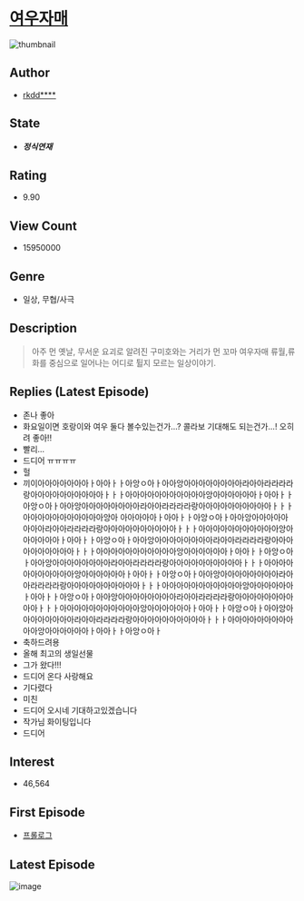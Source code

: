 # [여우자매](https://comic.naver.com/bestChallenge/list?titleId=726786)
![thumbnail](https://image-comic.pstatic.net/user_contents_data/challenge_comic/2020/11/16/324728/thumbnail_202x1640bd6de6e_3327_458d_988b_19eecb425525_00000919.JPEG)

## Author
- [rkdd****](https://comic.naver.com/artistTitle?id=324728)

## State
- ***정식연재***

## Rating
- 9.90

## View Count
- 15950000

## Genre
- 일상, 무협/사극

## Description
> 아주 먼 옛날, 무서운 요괴로 알려진 구미호와는 거리가 먼 꼬마 여우자매 류월,류화를 중심으로 일어나는 어디로 튈지 모르는 일상이야기.

## Replies (Latest Episode)
- 존나 좋아
- 화요일이면 호랑이와 여우 둘다 볼수있는건가...? 콜라보 기대해도 되는건가...! 오히려 좋아!!
- 빨리...
- 드디어 ㅠㅠㅠㅠ
- 헐
- 끼이아아아아아아아ㅏ아아ㅏㅏ아앙ㅇ아ㅏ아아앙아아아아아아아아라아아라라라라랑아아아아아아아아아아ㅏㅏㅏ아아아아아아아아아아아앙아아아아아아ㅏ아아ㅏㅏ아앙ㅇ아ㅏ아아앙아아아아아아아아라아아라라라라랑아아아아아아아아아아ㅏㅏㅏ아아아아아아아아아아아앙아 아아아아아ㅏ아아ㅏㅏ아앙ㅇ아ㅏ아아앙아아아아아아아아라아아라라라라랑아아아아아아아아아아ㅏㅏㅏ아아아아아아아아아아아앙아아아아아아ㅏ아아ㅏㅏ아앙ㅇ아ㅏ아아앙아아아아아아아아라아아라라라라랑아아아아아아아아아아ㅏㅏㅏ아아아아아아아아아아아앙아아아아아아ㅏ아아ㅏㅏ아앙ㅇ아ㅏ아아앙아아아아아아아아라아아라라라라랑아아아아아아아아아아ㅏㅏㅏ아아아아아아아아아아아앙아아아아아아ㅏ아아ㅏㅏ아앙ㅇ아ㅏ아아앙아아아아아아아아라아아라라라라랑아아아아아아아아아아ㅏㅏㅏ아아아아아아아아아아아앙아아아아아아ㅏ아아ㅏㅏ아앙ㅇ아ㅏ아아앙아아아아아아아아라아아라라라라랑아아아아아아아아아아ㅏㅏㅏ아아아아아아아아아아아앙아아아아아아ㅏ아아ㅏㅏ아앙ㅇ아ㅏ아아앙아아아아아아아아라아아라라라라랑아아아아아아아아아아ㅏㅏㅏ아아아아아아아아아아아앙아아아아아아ㅏ아아ㅏㅏ아앙ㅇ아ㅏ
- 축하드려용
- 올해 최고의 생일선물
- 그가 왔다!!!
- 드디어 온다 사랑해요
- 기다렸다
- 미친
- 드디어 오시네 기대하고있겠습니다
- 작가님 화이팅입니다
- 드디어

## Interest
- 46,564

## First Episode
- [프롤로그](https://comic.naver.com/bestChallenge/detail?titleId=726786&no=28)

## Latest Episode
![image](https://image-comic.pstatic.net/user_contents_data/challenge_comic/2022/07/16/324728/upload_3835151774644254562.jpeg)
